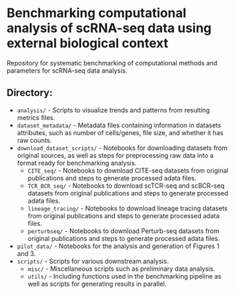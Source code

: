 # Benchmarking computational analysis of scRNA-seq data using external biological context
Repository for systematic benchmarking of computational methods and parameters for scRNA-seq data analysis.

## Directory:
- `analysis/` - Scripts to visualize trends and patterns from resulting metrics files. 
- `dataset_metadata/` - Metadata files containing information in datasets attributes, such as number of cells/genes, file size, and whether it has raw counts.
- `download_dataset_scripts/` - Notebooks for downloading datasets from original sources, as well as steps for preprocessing raw data into a format ready for benchmarking analysis.
  - `CITE_seq/` - Notebooks to download CITE-seq datasets from original publications and steps to generate processed adata files.
  - `TCR_BCR_seq/` - Notebooks to download scTCR-seq and scBCR-seq datasets from original publications and steps to generate processed adata files.
  - `lineage_tracing/` - Notebooks to download lineage tracing datasets from original publications and steps to generate processed adata files.
  - `perturbseq/` - Notebooks to download Perturb-seq datasets from original publications and steps to generate processed adata files.
- `pilot_data/` - Notebooks for the analysis and generation of Figures 1 and 3.
- `scripts/` - Scripts for various downstream analysis.
  - `misc/` - Miscellaneous scripts such as preliminary data analysis.
  - `utils/` - Including functions used in the benchmarking pipeline as well as scripts for generating results in parallel.

